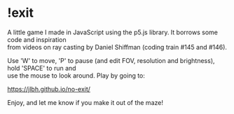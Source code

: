 # !exit
A little game I made in JavaScript using the p5.js library. It borrows some code and inspiration\
from videos on ray casting by Daniel Shiffman (coding train #145 and #146).

Use 'W' to move, 'P' to pause (and edit FOV, resolution and brightness), hold 'SPACE' to run and\
use the mouse to look around. Play by going to:

https://jlbh.github.io/no-exit/

Enjoy, and let me know if you make it out of the maze!
